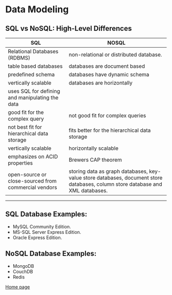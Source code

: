 # Data Modeling

## SQL vs NoSQL: High-Level Differences

| SQL                                                           | NOSQL |
| -----------                                                   | ----------- |
| Relational Databases (RDBMS)                                  |non-relational or distributed database.    
|table based databases                                          |databases are document based 
|predefined schema                                              |databases have dynamic schema
|vertically scalable                                            |databases are horizontally 
|uses SQL for defining and manipulating the data                 | 
|good fit for the complex query                                  |not good fit for complex queries
|not best fit for hierarchical data storage                       |fits better for the hierarchical data storage 
|vertically scalable                                              |horizontally scalable
|emphasizes on ACID properties                                    |Brewers CAP theorem
|open-source or close-sourced from commercial vendors             | storing data as graph databases, key-value store databases, document store databases, column store database and XML databases.
-------------------------------------------------------------------------------------------

## SQL Database Examples: 
- MySQL Community Edition.
- MS-SQL Server Express Edition.
- Oracle Express Edition.

## NoSQL Database Examples:
- MongoDB
- CouchDB
- Redis


[Home page](README.md)